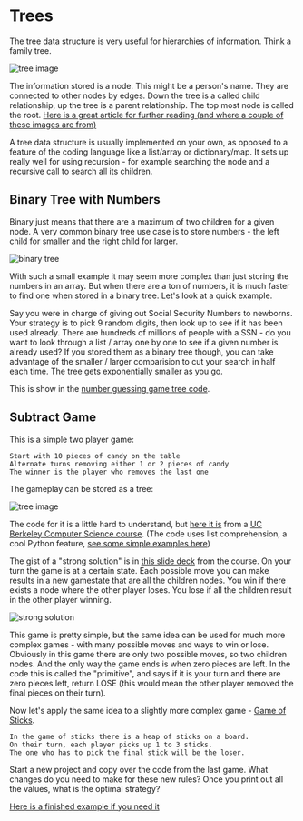 # Trees

The tree data structure is very useful for hierarchies of information. Think a family tree. 

![tree image](https://cdn-media-1.freecodecamp.org/images/1*V_EUgNXVc8Wy9H1-JoqT3g.jpeg)

The information stored is a node. This might be a person's name. They are connected to other nodes by edges. Down the tree is a called child relationship, up the tree is a parent relationship. The top most node is called the root. [Here is a great article for further reading (and where a couple of these images are from)](https://www.freecodecamp.org/news/all-you-need-to-know-about-tree-data-structures-bceacb85490c/)

A tree data structure is usually implemented on your own, as opposed to a feature of the coding language like a list/array or dictionary/map. It sets up really well for using recursion - for example searching the node and a recursive call to search all its children.


## Binary Tree with Numbers

Binary just means that there are a maximum of two children for a given node. A very common binary tree use case is to store numbers - the left child for smaller and the right child for larger.

![binary tree](https://cdn-media-1.freecodecamp.org/images/1*ofbwuz4inpf2OlB-l9gtHw.jpeg)

With such a small example it may seem more complex than just storing the numbers in an array. But when there are a ton of numbers, it is much faster to find one when stored in a binary tree. Let's look at a quick example.

Say you were in charge of giving out Social Security Numbers to newborns. Your strategy is to pick 9 random digits, then look up to see if it has been used already. There are hundreds of millions of people with a SSN - do you want to look through a list / array one by one to see if a given number is already used? If you stored them as a binary tree though, you can take advantage of the smaller / larger comparision to cut your search in half each time. The tree gets exponentially smaller as you go.

This is show in the [number guessing game tree code](https://trinket.io/library/trinkets/4b175d57d7). 



## Subtract Game

This is a simple two player game:
```
Start with 10 pieces of candy on the table
Alternate turns removing either 1 or 2 pieces of candy
The winner is the player who removes the last one
```

The gameplay can be stored as a tree: 

![tree image](https://user-images.githubusercontent.com/1643783/86969814-38d94280-c123-11ea-8f37-008429b77166.png)

The code for it is a little hard to understand, but [here it is](https://trinket.io/library/trinkets/f99f83edff) from a [UC Berkeley Computer Science course](https://drive.google.com/drive/folders/1JDzC1WS13oQlsgLhUznfk-U-65GiZ8rK). (The code uses list comprehension, a cool Python feature, [see some simple examples here](https://trinket.io/library/trinkets/74cd81d38a))

The gist of a "strong solution" is in [this slide deck](https://drive.google.com/file/d/1nQY67Q1S3jXWGzR8sNrKNdDoe45tMiml/view) from the course. On your turn the game is at a certain state. Each possible move you can make results in a new gamestate that are all the children nodes. You win if there exists a node where the other player loses. You lose if all the children result in the other player winning. 

![strong solution](https://user-images.githubusercontent.com/1643783/86971445-0a109b80-c126-11ea-9f34-447c3c16b8a5.png)

This game is pretty simple, but the same idea can be used for much more complex games - with many possible moves and ways to win or lose. Obviously in this game there are only two possible moves, so two children nodes. And the only way the game ends is when zero pieces are left. In the code this is called the "primitive", and says if it is your turn and there are zero pieces left, return LOSE (this would mean the other player removed the final pieces on their turn).

Now let's apply the same idea to a slightly more complex game - [Game of Sticks](http://nifty.stanford.edu/2014/laaksonen-vihavainen-game-of-sticks/handout.html).

```
In the game of sticks there is a heap of sticks on a board. 
On their turn, each player picks up 1 to 3 sticks. 
The one who has to pick the final stick will be the loser.
```

Start a new project and copy over the code from the last game. What changes do you need to make for these new rules? Once you print out all the values, what is the optimal strategy?

[Here is a finished example if you need it](https://trinket.io/library/trinkets/f9a1a79b38)
